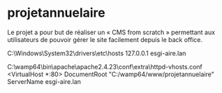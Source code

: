 # projetannuelaire
Le projet a pour but de réaliser un « CMS from scratch » permettant aux utilisateurs de pouvoir gérer le site facilement depuis le back office.

C:\Windows\System32\drivers\etc\hosts
127.0.0.1		esgi-aire.lan


C:\wamp64\bin\apache\apache2.4.23\conf\extra\httpd-vhosts.conf
<VirtualHost *:80>
    DocumentRoot "C:/wamp64/www/projetannuelaire"
    ServerName esgi-aire.lan
</VirtualHost>